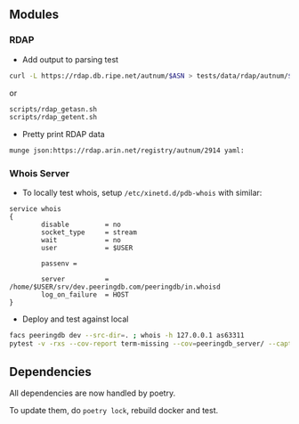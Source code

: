 ## Modules

### RDAP

- Add output to parsing test

```sh
curl -L https://rdap.db.ripe.net/autnum/$ASN > tests/data/rdap/autnum/$ASN.input
```

or
```sh
scripts/rdap_getasn.sh
scripts/rdap_getent.sh
```

- Pretty print RDAP data

```sh
munge json:https://rdap.arin.net/registry/autnum/2914 yaml:
```


### Whois Server

- To locally test whois, setup `/etc/xinetd.d/pdb-whois` with similar:

```
service whois
{
        disable         = no
        socket_type     = stream
        wait            = no
        user            = $USER

        passenv =

        server          = /home/$USER/srv/dev.peeringdb.com/peeringdb/in.whoisd
        log_on_failure  = HOST
}

```

- Deploy and test against local

```sh
facs peeringdb dev --src-dir=. ; whois -h 127.0.0.1 as63311
pytest -v -rxs --cov-report term-missing --cov=peeringdb_server/ --capture=sys tests/
```

## Dependencies

All dependencies are now handled by poetry.

To update them, do `poetry lock`, rebuild docker and test.
